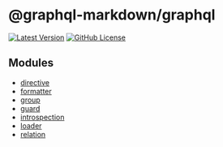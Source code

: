 # @graphql-markdown/graphql

[![Latest Version](https://img.shields.io/npm/v/@graphql-markdown/graphql?style=flat-square)](https://www.npmjs.com/package/@graphql-markdown/graphql)
[![GitHub License](https://img.shields.io/github/license/graphql-markdown/graphql-markdown?style=flat-square)](https://raw.githubusercontent.com/graphql-markdown/graphql-markdown/main/LICENSE)

## Modules

- [directive](directive.md)
- [formatter](formatter.md)
- [group](group.md)
- [guard](guard.md)
- [introspection](introspection.md)
- [loader](loader.md)
- [relation](relation.md)
